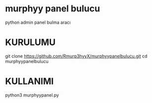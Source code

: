 # murphyy panel bulucu
python admin panel bulma aracı

# KURULUMU
git clone https://github.com/Rmurp3hyyX/murphyypanelbulucu.git
cd murphyypanelbulucu




# KULLANIMI
python3 murphyypanel.py

